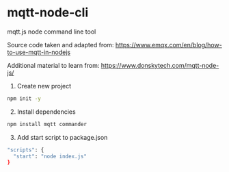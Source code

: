 # mqtt-node-cli
mqtt.js node command line tool

Source code taken and adapted from: https://www.emqx.com/en/blog/how-to-use-mqtt-in-nodejs

Additional material to learn from: https://www.donskytech.com/mqtt-node-js/

1. Create new project
```bash
npm init -y
```

2. Install dependencies
```bash
npm install mqtt commander
```

3. Add start script to package.json
```bash
"scripts": {
  "start": "node index.js"
}
```

